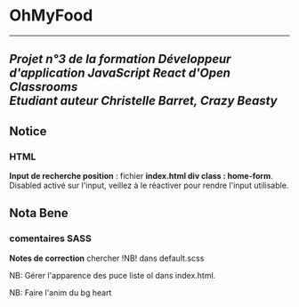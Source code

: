 # OhMyFood  
---     
_Projet n°3 de la formation Développeur d'application JavaScript React d'Open Classrooms_  
_Etudiant auteur Christelle Barret, Crazy Beasty_  
---  
## Notice
    
### HTML  
**Input de recherche position** : fichier **index.html div class : home-form**. Disabled activé sur l'input, veillez à le réactiver pour rendre l'input utilisable.

## Nota Bene    
### comentaires SASS  
**Notes de correction** chercher !NB! dans default.scss  
  
NB: Gérer l'apparence des puce liste ol dans index.html.

NB: Faire l'anim du bg heart 






